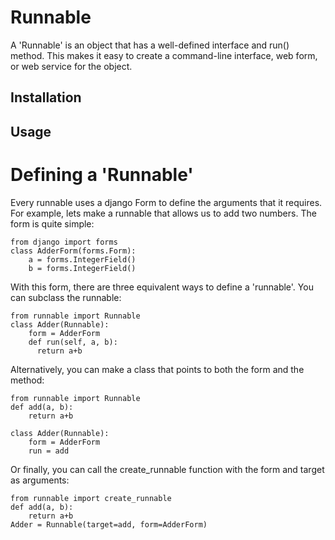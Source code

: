 # Runnable

A 'Runnable' is an object that has a well-defined interface and run() method. 
This makes it easy to create a command-line interface, web form, or web service for the object.

Installation
----

Usage 
----

Defining a 'Runnable'
====

Every runnable uses a django Form to define the arguments that it requires. 
For example, lets make a runnable that allows us to add two numbers. 
The form is quite simple:

```{python}
from django import forms
class AdderForm(forms.Form):
    a = forms.IntegerField()
    b = forms.IntegerField()
```

With this form, there are three equivalent ways to define a 'runnable'. You can subclass the runnable:

```{python}
from runnable import Runnable
class Adder(Runnable):
    form = AdderForm
    def run(self, a, b):
      return a+b
```
    
Alternatively, you can make a class that points to both the form and the method:
```{python}
from runnable import Runnable
def add(a, b):
    return a+b

class Adder(Runnable):
    form = AdderForm
    run = add
```

Or finally, you can call the create_runnable function with the form and target as arguments:
```{python}
from runnable import create_runnable
def add(a, b):
    return a+b
Adder = Runnable(target=add, form=AdderForm)
```


